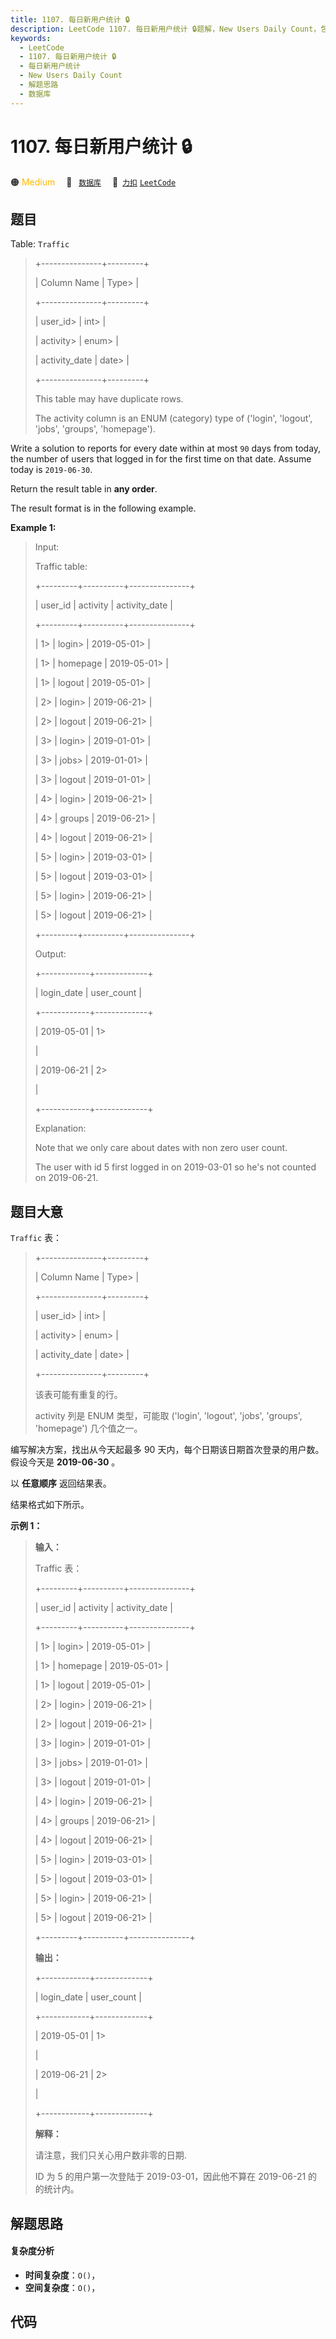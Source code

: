 ```yaml
---
title: 1107. 每日新用户统计 🔒
description: LeetCode 1107. 每日新用户统计 🔒题解，New Users Daily Count，包含解题思路、复杂度分析以及完整的 JavaScript 代码实现。
keywords:
  - LeetCode
  - 1107. 每日新用户统计 🔒
  - 每日新用户统计
  - New Users Daily Count
  - 解题思路
  - 数据库
---
```


# 1107. 每日新用户统计 🔒

🟠 <font color=#ffb800>Medium</font>&emsp; 🔖&ensp; [`数据库`](/tag/database.md)&emsp; 🔗&ensp;[`力扣`](https://leetcode.cn/problems/new-users-daily-count) [`LeetCode`](https://leetcode.com/problems/new-users-daily-count)

## 题目

Table: `Traffic`

> 
> 
> 
> 
> 
> +---------------+---------+
> 
> | Column Name   | Type> 
> |
> 
> +---------------+---------+
> 
> | user_id> 
>    | int> 
>  |
> 
> | activity> 
>   | enum> 
> |
> 
> | activity_date | date> 
> |
> 
> +---------------+---------+
> 
> This table may have duplicate rows.
> 
> The activity column is an ENUM (category) type of ('login', 'logout', 'jobs', 'groups', 'homepage').
> 
> 



Write a solution to reports for every date within at most `90` days from
today, the number of users that logged in for the first time on that date.
Assume today is `2019-06-30`.

Return the result table in **any order**.

The result format is in the following example.



**Example 1:**

> Input: 
> 
> Traffic table:
> 
> +---------+----------+---------------+
> 
> | user_id | activity | activity_date |
> 
> +---------+----------+---------------+
> 
> | 1> 
>    | login> 
> | 2019-05-01> 
> |
> 
> | 1> 
>    | homepage | 2019-05-01> 
> |
> 
> | 1> 
>    | logout   | 2019-05-01> 
> |
> 
> | 2> 
>    | login> 
> | 2019-06-21> 
> |
> 
> | 2> 
>    | logout   | 2019-06-21> 
> |
> 
> | 3> 
>    | login> 
> | 2019-01-01> 
> |
> 
> | 3> 
>    | jobs> 
>  | 2019-01-01> 
> |
> 
> | 3> 
>    | logout   | 2019-01-01> 
> |
> 
> | 4> 
>    | login> 
> | 2019-06-21> 
> |
> 
> | 4> 
>    | groups   | 2019-06-21> 
> |
> 
> | 4> 
>    | logout   | 2019-06-21> 
> |
> 
> | 5> 
>    | login> 
> | 2019-03-01> 
> |
> 
> | 5> 
>    | logout   | 2019-03-01> 
> |
> 
> | 5> 
>    | login> 
> | 2019-06-21> 
> |
> 
> | 5> 
>    | logout   | 2019-06-21> 
> |
> 
> +---------+----------+---------------+
> 
> Output: 
> 
> +------------+-------------+
> 
> | login_date | user_count  |
> 
> +------------+-------------+
> 
> | 2019-05-01 | 1> 
> > 
>    |
> 
> | 2019-06-21 | 2> 
> > 
>    |
> 
> +------------+-------------+
> 
> Explanation: 
> 
> Note that we only care about dates with non zero user count.
> 
> The user with id 5 first logged in on 2019-03-01 so he's not counted on 2019-06-21.
> 
> 


## 题目大意

`Traffic` 表：

> 
> 
> 
> 
> 
> +---------------+---------+
> 
> | Column Name   | Type> 
> |
> 
> +---------------+---------+
> 
> | user_id> 
>    | int> 
>  |
> 
> | activity> 
>   | enum> 
> |
> 
> | activity_date | date> 
> |
> 
> +---------------+---------+
> 
> 该表可能有重复的行。
> 
> activity 列是 ENUM 类型，可能取 ('login', 'logout', 'jobs', 'groups', 'homepage') 几个值之一。
> 
> 
> 
> 



编写解决方案，找出从今天起最多 90 天内，每个日期该日期首次登录的用户数。假设今天是 **2019-06-30** 。

以 **任意顺序** 返回结果表。

结果格式如下所示。





**示例 1：**

> 
> 
> 
> 
> 
> **输入：**
> 
> Traffic 表：
> 
> +---------+----------+---------------+
> 
> | user_id | activity | activity_date |
> 
> +---------+----------+---------------+
> 
> | 1> 
>    | login> 
> | 2019-05-01> 
> |
> 
> | 1> 
>    | homepage | 2019-05-01> 
> |
> 
> | 1> 
>    | logout   | 2019-05-01> 
> |
> 
> | 2> 
>    | login> 
> | 2019-06-21> 
> |
> 
> | 2> 
>    | logout   | 2019-06-21> 
> |
> 
> | 3> 
>    | login> 
> | 2019-01-01> 
> |
> 
> | 3> 
>    | jobs> 
>  | 2019-01-01> 
> |
> 
> | 3> 
>    | logout   | 2019-01-01> 
> |
> 
> | 4> 
>    | login> 
> | 2019-06-21> 
> |
> 
> | 4> 
>    | groups   | 2019-06-21> 
> |
> 
> | 4> 
>    | logout   | 2019-06-21> 
> |
> 
> | 5> 
>    | login> 
> | 2019-03-01> 
> |
> 
> | 5> 
>    | logout   | 2019-03-01> 
> |
> 
> | 5> 
>    | login> 
> | 2019-06-21> 
> |
> 
> | 5> 
>    | logout   | 2019-06-21> 
> |
> 
> +---------+----------+---------------+
> 
> **输出：**
> 
> +------------+-------------+
> 
> | login_date | user_count  |
> 
> +------------+-------------+
> 
> | 2019-05-01 | 1> 
> > 
>    |
> 
> | 2019-06-21 | 2> 
> > 
>    |
> 
> +------------+-------------+
> 
> **解释：**
> 
> 请注意，我们只关心用户数非零的日期.
> 
> ID 为 5 的用户第一次登陆于 2019-03-01，因此他不算在 2019-06-21 的的统计内。
> 
> 


## 解题思路

#### 复杂度分析

- **时间复杂度**：`O()`，
- **空间复杂度**：`O()`，

## 代码

```javascript

```